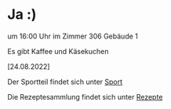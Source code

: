 
# Ja :)


um 16:00 Uhr im Zimmer 306 Gebäude 1

Es gibt Kaffee und Käsekuchen



<!---![image] Ein Bild vielleicht?als -->

[24.08.2022]


Der Sportteil findet sich unter [Sport](/sport.md)

Die Rezeptesammlung findet sich unter [Rezepte](/rezepte.md)


